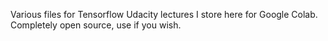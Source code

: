 Various files for Tensorflow Udacity lectures I store here for Google Colab. Completely open source, use if you wish. 